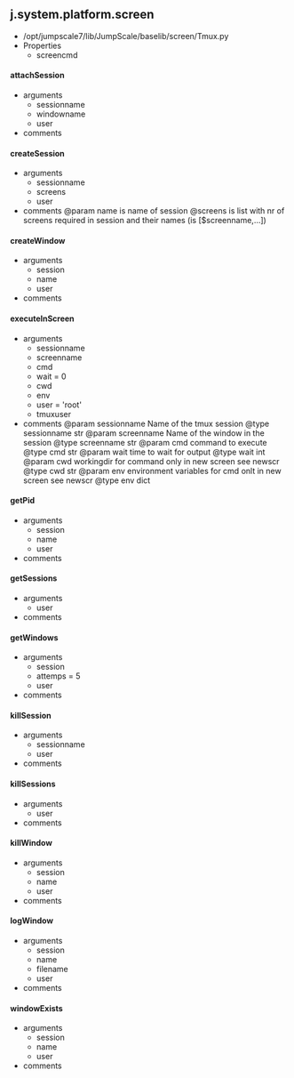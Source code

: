 ## j.system.platform.screen

- /opt/jumpscale7/lib/JumpScale/baselib/screen/Tmux.py
- Properties
    - screencmd

#### attachSession 
- arguments
    - sessionname
    - windowname
    - user
- comments
    

#### createSession 
- arguments
    - sessionname
    - screens
    - user
- comments
    @param name is name of session
    @screens is list with nr of screens required in session and their names (is [$screenname,...])

#### createWindow 
- arguments
    - session
    - name
    - user
- comments
    

#### executeInScreen 
- arguments
    - sessionname
    - screenname
    - cmd
    - wait = 0
    - cwd
    - env
    - user = 'root'
    - tmuxuser
- comments
    @param sessionname Name of the tmux session
    @type sessionname str
    @param screenname Name of the window in the session
    @type screenname str
    @param cmd command to execute
    @type cmd str
    @param wait time to wait for output
    @type wait int
    @param cwd workingdir for command only in new screen see newscr
    @type cwd str
    @param env environment variables for cmd onlt in new screen see newscr
    @type env dict

#### getPid 
- arguments
    - session
    - name
    - user
- comments
    

#### getSessions 
- arguments
    - user
- comments
    

#### getWindows 
- arguments
    - session
    - attemps = 5
    - user
- comments
    

#### killSession 
- arguments
    - sessionname
    - user
- comments
    

#### killSessions 
- arguments
    - user
- comments
    

#### killWindow 
- arguments
    - session
    - name
    - user
- comments
    

#### logWindow 
- arguments
    - session
    - name
    - filename
    - user
- comments
    

#### windowExists 
- arguments
    - session
    - name
    - user
- comments
    

